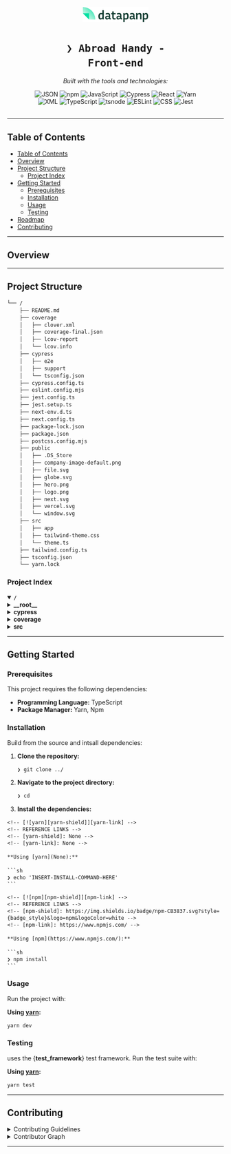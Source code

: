 <div id="top">

<!-- HEADER STYLE: CLASSIC -->
<div align="center">

<img src="public/logo.png" width="30%" style="position: relative; top: 0; right: 0;" alt="Project Logo"/>

# <code>❯ Abroad Handy - Front-end</code>

<em></em>

<!-- BADGES -->
<!-- local repository, no metadata badges. -->

<em>Built with the tools and technologies:</em>

<img src="https://img.shields.io/badge/JSON-000000.svg?style=default&logo=JSON&logoColor=white" alt="JSON">
<img src="https://img.shields.io/badge/npm-CB3837.svg?style=default&logo=npm&logoColor=white" alt="npm">
<img src="https://img.shields.io/badge/JavaScript-F7DF1E.svg?style=default&logo=JavaScript&logoColor=black" alt="JavaScript">
<img src="https://img.shields.io/badge/Cypress-69D3A7.svg?style=default&logo=Cypress&logoColor=white" alt="Cypress">
<img src="https://img.shields.io/badge/React-61DAFB.svg?style=default&logo=React&logoColor=black" alt="React">
<img src="https://img.shields.io/badge/Yarn-2C8EBB.svg?style=default&logo=Yarn&logoColor=white" alt="Yarn">
<br>
<img src="https://img.shields.io/badge/XML-005FAD.svg?style=default&logo=XML&logoColor=white" alt="XML">
<img src="https://img.shields.io/badge/TypeScript-3178C6.svg?style=default&logo=TypeScript&logoColor=white" alt="TypeScript">
<img src="https://img.shields.io/badge/tsnode-3178C6.svg?style=default&logo=ts-node&logoColor=white" alt="tsnode">
<img src="https://img.shields.io/badge/ESLint-4B32C3.svg?style=default&logo=ESLint&logoColor=white" alt="ESLint">
<img src="https://img.shields.io/badge/CSS-663399.svg?style=default&logo=CSS&logoColor=white" alt="CSS">
<img src="https://img.shields.io/badge/Jest-C21325.svg?style=default&logo=Jest&logoColor=white" alt="Jest">

</div>
<br>

---

## Table of Contents

- [Table of Contents](#table-of-contents)
- [Overview](#overview)
- [Project Structure](#project-structure)
  - [Project Index](#project-index)
- [Getting Started](#getting-started)
  - [Prerequisites](#prerequisites)
  - [Installation](#installation)
  - [Usage](#usage)
  - [Testing](#testing)
- [Roadmap](#roadmap)
- [Contributing](#contributing)

---

## Overview

---

## Project Structure

```sh
└── /
    ├── README.md
    ├── coverage
    │   ├── clover.xml
    │   ├── coverage-final.json
    │   ├── lcov-report
    │   └── lcov.info
    ├── cypress
    │   ├── e2e
    │   ├── support
    │   └── tsconfig.json
    ├── cypress.config.ts
    ├── eslint.config.mjs
    ├── jest.config.ts
    ├── jest.setup.ts
    ├── next-env.d.ts
    ├── next.config.ts
    ├── package-lock.json
    ├── package.json
    ├── postcss.config.mjs
    ├── public
    │   ├── .DS_Store
    │   ├── company-image-default.png
    │   ├── file.svg
    │   ├── globe.svg
    │   ├── hero.png
    │   ├── logo.png
    │   ├── next.svg
    │   ├── vercel.svg
    │   └── window.svg
    ├── src
    │   ├── app
    │   ├── tailwind-theme.css
    │   └── theme.ts
    ├── tailwind.config.ts
    ├── tsconfig.json
    └── yarn.lock
```

### Project Index

<details open>
	<summary><b><code>/</code></b></summary>
	<!-- __root__ Submodule -->
	<details>
		<summary><b>__root__</b></summary>
		<blockquote>
			<div class='directory-path' style='padding: 8px 0; color: #666;'>
				<code><b>⦿ __root__</b></code>
			<table style='width: 100%; border-collapse: collapse;'>
			<thead>
				<tr style='background-color: #f8f9fa;'>
					<th style='width: 30%; text-align: left; padding: 8px;'>File Name</th>
					<th style='text-align: left; padding: 8px;'>Summary</th>
				</tr>
			</thead>
				<tr style='border-bottom: 1px solid #eee;'>
					<td style='padding: 8px;'><b><a href='/postcss.config.mjs'>postcss.config.mjs</a></b></td>
					<!-- <td style='padding: 8px;'>Code>❯ REPLACE-ME</code></td> -->
				</tr>
				<tr style='border-bottom: 1px solid #eee;'>
					<td style='padding: 8px;'><b><a href='/next-env.d.ts'>next-env.d.ts</a></b></td>
					<!-- <td style='padding: 8px;'>Code>❯ REPLACE-ME</code></td> -->
				</tr>
				<tr style='border-bottom: 1px solid #eee;'>
					<td style='padding: 8px;'><b><a href='/tailwind.config.ts'>tailwind.config.ts</a></b></td>
					<!-- <td style='padding: 8px;'>Code>❯ REPLACE-ME</code></td> -->
				</tr>
				<tr style='border-bottom: 1px solid #eee;'>
					<td style='padding: 8px;'><b><a href='/jest.setup.ts'>jest.setup.ts</a></b></td>
					<!-- <td style='padding: 8px;'>Code>❯ REPLACE-ME</code></td> -->
				</tr>
				<tr style='border-bottom: 1px solid #eee;'>
					<td style='padding: 8px;'><b><a href='/package-lock.json'>package-lock.json</a></b></td>
					<!-- <td style='padding: 8px;'>Code>❯ REPLACE-ME</code></td> -->
				</tr>
				<tr style='border-bottom: 1px solid #eee;'>
					<td style='padding: 8px;'><b><a href='/package.json'>package.json</a></b></td>
					<!-- <td style='padding: 8px;'>Code>❯ REPLACE-ME</code></td> -->
				</tr>
				<tr style='border-bottom: 1px solid #eee;'>
					<td style='padding: 8px;'><b><a href='/tsconfig.json'>tsconfig.json</a></b></td>
					<!-- <td style='padding: 8px;'>Code>❯ REPLACE-ME</code></td> -->
				</tr>
				<tr style='border-bottom: 1px solid #eee;'>
					<td style='padding: 8px;'><b><a href='/eslint.config.mjs'>eslint.config.mjs</a></b></td>
					<!-- <td style='padding: 8px;'>Code>❯ REPLACE-ME</code></td> -->
				</tr>
				<tr style='border-bottom: 1px solid #eee;'>
					<td style='padding: 8px;'><b><a href='/next.config.ts'>next.config.ts</a></b></td>
					<!-- <td style='padding: 8px;'>Code>❯ REPLACE-ME</code></td> -->
				</tr>
				<tr style='border-bottom: 1px solid #eee;'>
					<td style='padding: 8px;'><b><a href='/jest.config.ts'>jest.config.ts</a></b></td>
					<!-- <td style='padding: 8px;'>Code>❯ REPLACE-ME</code></td> -->
				</tr>
				<tr style='border-bottom: 1px solid #eee;'>
					<td style='padding: 8px;'><b><a href='/cypress.config.ts'>cypress.config.ts</a></b></td>
					<!-- <td style='padding: 8px;'>Code>❯ REPLACE-ME</code></td> -->
				</tr>
			</table>
		</blockquote>
	</details>
	<!-- cypress Submodule -->
	<details>
		<summary><b>cypress</b></summary>
		<blockquote>
			<div class='directory-path' style='padding: 8px 0; color: #666;'>
				<code><b>⦿ cypress</b></code>
			<table style='width: 100%; border-collapse: collapse;'>
			<thead>
				<tr style='background-color: #f8f9fa;'>
					<th style='width: 30%; text-align: left; padding: 8px;'>File Name</th>
					<th style='text-align: left; padding: 8px;'>Summary</th>
				</tr>
			</thead>
				<tr style='border-bottom: 1px solid #eee;'>
					<td style='padding: 8px;'><b><a href='/cypress/tsconfig.json'>tsconfig.json</a></b></td>
					<!-- <td style='padding: 8px;'>Code>❯ REPLACE-ME</code></td> -->
				</tr>
			</table>
			<!-- support Submodule -->
			<details>
				<summary><b>support</b></summary>
				<blockquote>
					<div class='directory-path' style='padding: 8px 0; color: #666;'>
						<code><b>⦿ cypress.support</b></code>
					<table style='width: 100%; border-collapse: collapse;'>
					<thead>
						<tr style='background-color: #f8f9fa;'>
							<th style='width: 30%; text-align: left; padding: 8px;'>File Name</th>
							<th style='text-align: left; padding: 8px;'>Summary</th>
						</tr>
					</thead>
						<tr style='border-bottom: 1px solid #eee;'>
							<td style='padding: 8px;'><b><a href='/cypress/support/commands.ts'>commands.ts</a></b></td>
							<!-- <td style='padding: 8px;'>Code>❯ REPLACE-ME</code></td> -->
						</tr>
					</table>
				</blockquote>
			</details>
			<!-- e2e Submodule -->
			<details>
				<summary><b>e2e</b></summary>
				<blockquote>
					<div class='directory-path' style='padding: 8px 0; color: #666;'>
						<code><b>⦿ cypress.e2e</b></code>
					<table style='width: 100%; border-collapse: collapse;'>
					<thead>
						<tr style='background-color: #f8f9fa;'>
							<th style='width: 30%; text-align: left; padding: 8px;'>File Name</th>
							<th style='text-align: left; padding: 8px;'>Summary</th>
						</tr>
					</thead>
						<tr style='border-bottom: 1px solid #eee;'>
							<td style='padding: 8px;'><b><a href='/cypress/e2e/home.cy.ts'>home.cy.ts</a></b></td>
							<!-- <td style='padding: 8px;'>Code>❯ REPLACE-ME</code></td> -->
						</tr>
					</table>
				</blockquote>
			</details>
		</blockquote>
	</details>
	<!-- coverage Submodule -->
	<details>
		<summary><b>coverage</b></summary>
		<blockquote>
			<div class='directory-path' style='padding: 8px 0; color: #666;'>
				<code><b>⦿ coverage</b></code>
			<table style='width: 100%; border-collapse: collapse;'>
			<thead>
				<tr style='background-color: #f8f9fa;'>
					<th style='width: 30%; text-align: left; padding: 8px;'>File Name</th>
					<th style='text-align: left; padding: 8px;'>Summary</th>
				</tr>
			</thead>
				<tr style='border-bottom: 1px solid #eee;'>
					<td style='padding: 8px;'><b><a href='/coverage/clover.xml'>clover.xml</a></b></td>
					<!-- <td style='padding: 8px;'>Code>❯ REPLACE-ME</code></td> -->
				</tr>
				<tr style='border-bottom: 1px solid #eee;'>
					<td style='padding: 8px;'><b><a href='/coverage/lcov.info'>lcov.info</a></b></td>
					<!-- <td style='padding: 8px;'>Code>❯ REPLACE-ME</code></td> -->
				</tr>
				<tr style='border-bottom: 1px solid #eee;'>
					<td style='padding: 8px;'><b><a href='/coverage/coverage-final.json'>coverage-final.json</a></b></td>
					<!-- <td style='padding: 8px;'>Code>❯ REPLACE-ME</code></td> -->
				</tr>
			</table>
			<!-- lcov-report Submodule -->
			<details>
				<summary><b>lcov-report</b></summary>
				<blockquote>
					<div class='directory-path' style='padding: 8px 0; color: #666;'>
						<code><b>⦿ coverage.lcov-report</b></code>
					<table style='width: 100%; border-collapse: collapse;'>
					<thead>
						<tr style='background-color: #f8f9fa;'>
							<th style='width: 30%; text-align: left; padding: 8px;'>File Name</th>
							<th style='text-align: left; padding: 8px;'>Summary</th>
						</tr>
					</thead>
						<tr style='border-bottom: 1px solid #eee;'>
							<td style='padding: 8px;'><b><a href='/coverage/lcov-report/index.html'>index.html</a></b></td>
							<!-- <td style='padding: 8px;'>Code>❯ REPLACE-ME</code></td> -->
						</tr>
						<tr style='border-bottom: 1px solid #eee;'>
							<td style='padding: 8px;'><b><a href='/coverage/lcov-report/block-navigation.js'>block-navigation.js</a></b></td>
							<!-- <td style='padding: 8px;'>Code>❯ REPLACE-ME</code></td> -->
						</tr>
						<tr style='border-bottom: 1px solid #eee;'>
							<td style='padding: 8px;'><b><a href='/coverage/lcov-report/prettify.js'>prettify.js</a></b></td>
							<!-- <td style='padding: 8px;'>Code>❯ REPLACE-ME</code></td> -->
						</tr>
						<tr style='border-bottom: 1px solid #eee;'>
							<td style='padding: 8px;'><b><a href='/coverage/lcov-report/prettify.css'>prettify.css</a></b></td>
							<!-- <td style='padding: 8px;'>Code>❯ REPLACE-ME</code></td> -->
						</tr>
						<tr style='border-bottom: 1px solid #eee;'>
							<td style='padding: 8px;'><b><a href='/coverage/lcov-report/sorter.js'>sorter.js</a></b></td>
							<!-- <td style='padding: 8px;'>Code>❯ REPLACE-ME</code></td> -->
						</tr>
						<tr style='border-bottom: 1px solid #eee;'>
							<td style='padding: 8px;'><b><a href='/coverage/lcov-report/base.css'>base.css</a></b></td>
							<!-- <td style='padding: 8px;'>Code>❯ REPLACE-ME</code></td> -->
						</tr>
					</table>
				</blockquote>
			</details>
		</blockquote>
	</details>
	<!-- src Submodule -->
	<details>
		<summary><b>src</b></summary>
		<blockquote>
			<div class='directory-path' style='padding: 8px 0; color: #666;'>
				<code><b>⦿ src</b></code>
			<table style='width: 100%; border-collapse: collapse;'>
			<thead>
				<tr style='background-color: #f8f9fa;'>
					<th style='width: 30%; text-align: left; padding: 8px;'>File Name</th>
					<th style='text-align: left; padding: 8px;'>Summary</th>
				</tr>
			</thead>
				<tr style='border-bottom: 1px solid #eee;'>
					<td style='padding: 8px;'><b><a href='/src/theme.ts'>theme.ts</a></b></td>
					<!-- <td style='padding: 8px;'>Code>❯ REPLACE-ME</code></td> -->
				</tr>
				<tr style='border-bottom: 1px solid #eee;'>
					<td style='padding: 8px;'><b><a href='/src/tailwind-theme.css'>tailwind-theme.css</a></b></td>
					<!-- <td style='padding: 8px;'>Code>❯ REPLACE-ME</code></td> -->
				</tr>
			</table>
			<!-- app Submodule -->
			<details>
				<summary><b>app</b></summary>
				<blockquote>
					<div class='directory-path' style='padding: 8px 0; color: #666;'>
						<code><b>⦿ src.app</b></code>
					<table style='width: 100%; border-collapse: collapse;'>
					<thead>
						<tr style='background-color: #f8f9fa;'>
							<th style='width: 30%; text-align: left; padding: 8px;'>File Name</th>
							<th style='text-align: left; padding: 8px;'>Summary</th>
						</tr>
					</thead>
						<tr style='border-bottom: 1px solid #eee;'>
							<td style='padding: 8px;'><b><a href='/src/app/layout.tsx'>layout.tsx</a></b></td>
							<!-- <td style='padding: 8px;'>Code>❯ REPLACE-ME</code></td> -->
						</tr>
						<tr style='border-bottom: 1px solid #eee;'>
							<td style='padding: 8px;'><b><a href='/src/app/page.tsx'>page.tsx</a></b></td>
							<!-- <td style='padding: 8px;'>Code>❯ REPLACE-ME</code></td> -->
						</tr>
						<tr style='border-bottom: 1px solid #eee;'>
							<td style='padding: 8px;'><b><a href='/src/app/globals.css'>globals.css</a></b></td>
							<!-- <td style='padding: 8px;'>Code>❯ REPLACE-ME</code></td> -->
						</tr>
						<tr style='border-bottom: 1px solid #eee;'>
							<td style='padding: 8px;'><b><a href='/src/app/not-found.tsx'>not-found.tsx</a></b></td>
							<!-- <td style='padding: 8px;'>Code>❯ REPLACE-ME</code></td> -->
						</tr>
					</table>
					<!-- mocks Submodule -->
					<details>
						<summary><b>mocks</b></summary>
						<blockquote>
							<div class='directory-path' style='padding: 8px 0; color: #666;'>
								<code><b>⦿ src.app.mocks</b></code>
							<table style='width: 100%; border-collapse: collapse;'>
							<thead>
								<tr style='background-color: #f8f9fa;'>
									<th style='width: 30%; text-align: left; padding: 8px;'>File Name</th>
									<th style='text-align: left; padding: 8px;'>Summary</th>
								</tr>
							</thead>
								<tr style='border-bottom: 1px solid #eee;'>
									<td style='padding: 8px;'><b><a href='/src/app/mocks/company.json'>company.json</a></b></td>
									<!-- <td style='padding: 8px;'>Code>❯ REPLACE-ME</code></td> -->
								</tr>
								<tr style='border-bottom: 1px solid #eee;'>
									<td style='padding: 8px;'><b><a href='/src/app/mocks/companies.json'>companies.json</a></b></td>
									<!-- <td style='padding: 8px;'>Code>❯ REPLACE-ME</code></td> -->
								</tr>
							</table>
						</blockquote>
					</details>
					<!-- types Submodule -->
					<details>
						<summary><b>types</b></summary>
						<blockquote>
							<div class='directory-path' style='padding: 8px 0; color: #666;'>
								<code><b>⦿ src.app.types</b></code>
							<table style='width: 100%; border-collapse: collapse;'>
							<thead>
								<tr style='background-color: #f8f9fa;'>
									<th style='width: 30%; text-align: left; padding: 8px;'>File Name</th>
									<th style='text-align: left; padding: 8px;'>Summary</th>
								</tr>
							</thead>
								<tr style='border-bottom: 1px solid #eee;'>
									<td style='padding: 8px;'><b><a href='/src/app/types/generic.ts'>generic.ts</a></b></td>
									<!-- <td style='padding: 8px;'>Code>❯ REPLACE-ME</code></td> -->
								</tr>
							</table>
						</blockquote>
					</details>
					<!-- utils Submodule -->
					<details>
						<summary><b>utils</b></summary>
						<blockquote>
							<div class='directory-path' style='padding: 8px 0; color: #666;'>
								<code><b>⦿ src.app.utils</b></code>
							<table style='width: 100%; border-collapse: collapse;'>
							<thead>
								<tr style='background-color: #f8f9fa;'>
									<th style='width: 30%; text-align: left; padding: 8px;'>File Name</th>
									<th style='text-align: left; padding: 8px;'>Summary</th>
								</tr>
							</thead>
								<tr style='border-bottom: 1px solid #eee;'>
									<td style='padding: 8px;'><b><a href='/src/app/utils/formatCNPJ.ts'>formatCNPJ.ts</a></b></td>
									<!-- <td style='padding: 8px;'>Code>❯ REPLACE-ME</code></td> -->
								</tr>
							</table>
							<!-- __tests__ Submodule -->
							<details>
								<summary><b>__tests__</b></summary>
								<blockquote>
									<div class='directory-path' style='padding: 8px 0; color: #666;'>
										<code><b>⦿ src.app.utils.__tests__</b></code>
									<table style='width: 100%; border-collapse: collapse;'>
									<thead>
										<tr style='background-color: #f8f9fa;'>
											<th style='width: 30%; text-align: left; padding: 8px;'>File Name</th>
											<th style='text-align: left; padding: 8px;'>Summary</th>
										</tr>
									</thead>
										<tr style='border-bottom: 1px solid #eee;'>
											<td style='padding: 8px;'><b><a href='/src/app/utils/__tests__/formatCNPJ.test.ts'>formatCNPJ.test.ts</a></b></td>
											<!-- <td style='padding: 8px;'>Code>❯ REPLACE-ME</code></td> -->
										</tr>
									</table>
								</blockquote>
							</details>
						</blockquote>
					</details>
					<!-- icons Submodule -->
					<details>
						<summary><b>icons</b></summary>
						<blockquote>
							<div class='directory-path' style='padding: 8px 0; color: #666;'>
								<code><b>⦿ src.app.icons</b></code>
							<table style='width: 100%; border-collapse: collapse;'>
							<thead>
								<tr style='background-color: #f8f9fa;'>
									<th style='width: 30%; text-align: left; padding: 8px;'>File Name</th>
									<th style='text-align: left; padding: 8px;'>Summary</th>
								</tr>
							</thead>
								<tr style='border-bottom: 1px solid #eee;'>
									<td style='padding: 8px;'><b><a href='/src/app/icons/ComingSoon.tsx'>ComingSoon.tsx</a></b></td>
									<!-- <td style='padding: 8px;'>Code>❯ REPLACE-ME</code></td> -->
								</tr>
								<tr style='border-bottom: 1px solid #eee;'>
									<td style='padding: 8px;'><b><a href='/src/app/icons/Ray.tsx'>Ray.tsx</a></b></td>
									<!-- <td style='padding: 8px;'>Code>❯ REPLACE-ME</code></td> -->
								</tr>
								<tr style='border-bottom: 1px solid #eee;'>
									<td style='padding: 8px;'><b><a href='/src/app/icons/Warehouse.tsx'>Warehouse.tsx</a></b></td>
									<!-- <td style='padding: 8px;'>Code>❯ REPLACE-ME</code></td> -->
								</tr>
							</table>
						</blockquote>
					</details>
					<!-- components Submodule -->
					<details>
						<summary><b>components</b></summary>
						<blockquote>
							<div class='directory-path' style='padding: 8px 0; color: #666;'>
								<code><b>⦿ src.app.components</b></code>
							<!-- paper Submodule -->
							<details>
								<summary><b>paper</b></summary>
								<blockquote>
									<div class='directory-path' style='padding: 8px 0; color: #666;'>
										<code><b>⦿ src.app.components.paper</b></code>
									<table style='width: 100%; border-collapse: collapse;'>
									<thead>
										<tr style='background-color: #f8f9fa;'>
											<th style='width: 30%; text-align: left; padding: 8px;'>File Name</th>
											<th style='text-align: left; padding: 8px;'>Summary</th>
										</tr>
									</thead>
										<tr style='border-bottom: 1px solid #eee;'>
											<td style='padding: 8px;'><b><a href='/src/app/components/paper/Paper.tsx'>Paper.tsx</a></b></td>
											<!-- <td style='padding: 8px;'>Code>❯ REPLACE-ME</code></td> -->
										</tr>
									</table>
								</blockquote>
							</details>
							<!-- pagination Submodule -->
							<details>
								<summary><b>pagination</b></summary>
								<blockquote>
									<div class='directory-path' style='padding: 8px 0; color: #666;'>
										<code><b>⦿ src.app.components.pagination</b></code>
									<table style='width: 100%; border-collapse: collapse;'>
									<thead>
										<tr style='background-color: #f8f9fa;'>
											<th style='width: 30%; text-align: left; padding: 8px;'>File Name</th>
											<th style='text-align: left; padding: 8px;'>Summary</th>
										</tr>
									</thead>
										<tr style='border-bottom: 1px solid #eee;'>
											<td style='padding: 8px;'><b><a href='/src/app/components/pagination/Pagination.tsx'>Pagination.tsx</a></b></td>
											<!-- <td style='padding: 8px;'>Code>❯ REPLACE-ME</code></td> -->
										</tr>
									</table>
								</blockquote>
							</details>
							<!-- footer Submodule -->
							<details>
								<summary><b>footer</b></summary>
								<blockquote>
									<div class='directory-path' style='padding: 8px 0; color: #666;'>
										<code><b>⦿ src.app.components.footer</b></code>
									<table style='width: 100%; border-collapse: collapse;'>
									<thead>
										<tr style='background-color: #f8f9fa;'>
											<th style='width: 30%; text-align: left; padding: 8px;'>File Name</th>
											<th style='text-align: left; padding: 8px;'>Summary</th>
										</tr>
									</thead>
										<tr style='border-bottom: 1px solid #eee;'>
											<td style='padding: 8px;'><b><a href='/src/app/components/footer/Footer.tsx'>Footer.tsx</a></b></td>
											<!-- <td style='padding: 8px;'>Code>❯ REPLACE-ME</code></td> -->
										</tr>
									</table>
								</blockquote>
							</details>
							<!-- card Submodule -->
							<details>
								<summary><b>card</b></summary>
								<blockquote>
									<div class='directory-path' style='padding: 8px 0; color: #666;'>
										<code><b>⦿ src.app.components.card</b></code>
									<table style='width: 100%; border-collapse: collapse;'>
									<thead>
										<tr style='background-color: #f8f9fa;'>
											<th style='width: 30%; text-align: left; padding: 8px;'>File Name</th>
											<th style='text-align: left; padding: 8px;'>Summary</th>
										</tr>
									</thead>
										<tr style='border-bottom: 1px solid #eee;'>
											<td style='padding: 8px;'><b><a href='/src/app/components/card/Card.tsx'>Card.tsx</a></b></td>
											<!-- <td style='padding: 8px;'>Code>❯ REPLACE-ME</code></td> -->
										</tr>
									</table>
								</blockquote>
							</details>
							<!-- search-bar Submodule -->
							<details>
								<summary><b>search-bar</b></summary>
								<blockquote>
									<div class='directory-path' style='padding: 8px 0; color: #666;'>
										<code><b>⦿ src.app.components.search-bar</b></code>
									<table style='width: 100%; border-collapse: collapse;'>
									<thead>
										<tr style='background-color: #f8f9fa;'>
											<th style='width: 30%; text-align: left; padding: 8px;'>File Name</th>
											<th style='text-align: left; padding: 8px;'>Summary</th>
										</tr>
									</thead>
										<tr style='border-bottom: 1px solid #eee;'>
											<td style='padding: 8px;'><b><a href='/src/app/components/search-bar/SearchBar.tsx'>SearchBar.tsx</a></b></td>
											<!-- <td style='padding: 8px;'>Code>❯ REPLACE-ME</code></td> -->
										</tr>
									</table>
								</blockquote>
							</details>
							<!-- detailItem Submodule -->
							<details>
								<summary><b>detailItem</b></summary>
								<blockquote>
									<div class='directory-path' style='padding: 8px 0; color: #666;'>
										<code><b>⦿ src.app.components.detailItem</b></code>
									<table style='width: 100%; border-collapse: collapse;'>
									<thead>
										<tr style='background-color: #f8f9fa;'>
											<th style='width: 30%; text-align: left; padding: 8px;'>File Name</th>
											<th style='text-align: left; padding: 8px;'>Summary</th>
										</tr>
									</thead>
										<tr style='border-bottom: 1px solid #eee;'>
											<td style='padding: 8px;'><b><a href='/src/app/components/detailItem/DetailItem.tsx'>DetailItem.tsx</a></b></td>
											<!-- <td style='padding: 8px;'>Code>❯ REPLACE-ME</code></td> -->
										</tr>
									</table>
								</blockquote>
							</details>
							<!-- hideOnDesktop Submodule -->
							<details>
								<summary><b>hideOnDesktop</b></summary>
								<blockquote>
									<div class='directory-path' style='padding: 8px 0; color: #666;'>
										<code><b>⦿ src.app.components.hideOnDesktop</b></code>
									<table style='width: 100%; border-collapse: collapse;'>
									<thead>
										<tr style='background-color: #f8f9fa;'>
											<th style='width: 30%; text-align: left; padding: 8px;'>File Name</th>
											<th style='text-align: left; padding: 8px;'>Summary</th>
										</tr>
									</thead>
										<tr style='border-bottom: 1px solid #eee;'>
											<td style='padding: 8px;'><b><a href='/src/app/components/hideOnDesktop/HideOnDesktop.tsx'>HideOnDesktop.tsx</a></b></td>
											<!-- <td style='padding: 8px;'>Code>❯ REPLACE-ME</code></td> -->
										</tr>
									</table>
								</blockquote>
							</details>
							<!-- googleMaps Submodule -->
							<details>
								<summary><b>googleMaps</b></summary>
								<blockquote>
									<div class='directory-path' style='padding: 8px 0; color: #666;'>
										<code><b>⦿ src.app.components.googleMaps</b></code>
									<table style='width: 100%; border-collapse: collapse;'>
									<thead>
										<tr style='background-color: #f8f9fa;'>
											<th style='width: 30%; text-align: left; padding: 8px;'>File Name</th>
											<th style='text-align: left; padding: 8px;'>Summary</th>
										</tr>
									</thead>
										<tr style='border-bottom: 1px solid #eee;'>
											<td style='padding: 8px;'><b><a href='/src/app/components/googleMaps/GoogleMaps.tsx'>GoogleMaps.tsx</a></b></td>
											<!-- <td style='padding: 8px;'>Code>❯ REPLACE-ME</code></td> -->
										</tr>
									</table>
								</blockquote>
							</details>
							<!-- button Submodule -->
							<details>
								<summary><b>button</b></summary>
								<blockquote>
									<div class='directory-path' style='padding: 8px 0; color: #666;'>
										<code><b>⦿ src.app.components.button</b></code>
									<table style='width: 100%; border-collapse: collapse;'>
									<thead>
										<tr style='background-color: #f8f9fa;'>
											<th style='width: 30%; text-align: left; padding: 8px;'>File Name</th>
											<th style='text-align: left; padding: 8px;'>Summary</th>
										</tr>
									</thead>
										<tr style='border-bottom: 1px solid #eee;'>
											<td style='padding: 8px;'><b><a href='/src/app/components/button/Button.tsx'>Button.tsx</a></b></td>
											<!-- <td style='padding: 8px;'>Code>❯ REPLACE-ME</code></td> -->
										</tr>
									</table>
									<!-- __tests__ Submodule -->
									<details>
										<summary><b>__tests__</b></summary>
										<blockquote>
											<div class='directory-path' style='padding: 8px 0; color: #666;'>
												<code><b>⦿ src.app.components.button.__tests__</b></code>
											<table style='width: 100%; border-collapse: collapse;'>
											<thead>
												<tr style='background-color: #f8f9fa;'>
													<th style='width: 30%; text-align: left; padding: 8px;'>File Name</th>
													<th style='text-align: left; padding: 8px;'>Summary</th>
												</tr>
											</thead>
												<tr style='border-bottom: 1px solid #eee;'>
													<td style='padding: 8px;'><b><a href='/src/app/components/button/__tests__/Button.test.tsx'>Button.test.tsx</a></b></td>
													<!-- <td style='padding: 8px;'>Code>❯ REPLACE-ME</code></td> -->
												</tr>
											</table>
										</blockquote>
									</details>
								</blockquote>
							</details>
							<!-- hideOnMobile Submodule -->
							<details>
								<summary><b>hideOnMobile</b></summary>
								<blockquote>
									<div class='directory-path' style='padding: 8px 0; color: #666;'>
										<code><b>⦿ src.app.components.hideOnMobile</b></code>
									<table style='width: 100%; border-collapse: collapse;'>
									<thead>
										<tr style='background-color: #f8f9fa;'>
											<th style='width: 30%; text-align: left; padding: 8px;'>File Name</th>
											<th style='text-align: left; padding: 8px;'>Summary</th>
										</tr>
									</thead>
										<tr style='border-bottom: 1px solid #eee;'>
											<td style='padding: 8px;'><b><a href='/src/app/components/hideOnMobile/HideOnMobile.tsx'>HideOnMobile.tsx</a></b></td>
											<!-- <td style='padding: 8px;'>Code>❯ REPLACE-ME</code></td> -->
										</tr>
									</table>
								</blockquote>
							</details>
							<!-- breadcrumb Submodule -->
							<details>
								<summary><b>breadcrumb</b></summary>
								<blockquote>
									<div class='directory-path' style='padding: 8px 0; color: #666;'>
										<code><b>⦿ src.app.components.breadcrumb</b></code>
									<table style='width: 100%; border-collapse: collapse;'>
									<thead>
										<tr style='background-color: #f8f9fa;'>
											<th style='width: 30%; text-align: left; padding: 8px;'>File Name</th>
											<th style='text-align: left; padding: 8px;'>Summary</th>
										</tr>
									</thead>
										<tr style='border-bottom: 1px solid #eee;'>
											<td style='padding: 8px;'><b><a href='/src/app/components/breadcrumb/Breadcrumb.tsx'>Breadcrumb.tsx</a></b></td>
											<!-- <td style='padding: 8px;'>Code>❯ REPLACE-ME</code></td> -->
										</tr>
									</table>
								</blockquote>
							</details>
							<!-- space Submodule -->
							<details>
								<summary><b>space</b></summary>
								<blockquote>
									<div class='directory-path' style='padding: 8px 0; color: #666;'>
										<code><b>⦿ src.app.components.space</b></code>
									<table style='width: 100%; border-collapse: collapse;'>
									<thead>
										<tr style='background-color: #f8f9fa;'>
											<th style='width: 30%; text-align: left; padding: 8px;'>File Name</th>
											<th style='text-align: left; padding: 8px;'>Summary</th>
										</tr>
									</thead>
										<tr style='border-bottom: 1px solid #eee;'>
											<td style='padding: 8px;'><b><a href='/src/app/components/space/Space.tsx'>Space.tsx</a></b></td>
											<!-- <td style='padding: 8px;'>Code>❯ REPLACE-ME</code></td> -->
										</tr>
									</table>
									<!-- __tests__ Submodule -->
									<details>
										<summary><b>__tests__</b></summary>
										<blockquote>
											<div class='directory-path' style='padding: 8px 0; color: #666;'>
												<code><b>⦿ src.app.components.space.__tests__</b></code>
											<table style='width: 100%; border-collapse: collapse;'>
											<thead>
												<tr style='background-color: #f8f9fa;'>
													<th style='width: 30%; text-align: left; padding: 8px;'>File Name</th>
													<th style='text-align: left; padding: 8px;'>Summary</th>
												</tr>
											</thead>
												<tr style='border-bottom: 1px solid #eee;'>
													<td style='padding: 8px;'><b><a href='/src/app/components/space/__tests__/Space.test.tsx'>Space.test.tsx</a></b></td>
													<!-- <td style='padding: 8px;'>Code>❯ REPLACE-ME</code></td> -->
												</tr>
											</table>
										</blockquote>
									</details>
								</blockquote>
							</details>
							<!-- titleItem Submodule -->
							<details>
								<summary><b>titleItem</b></summary>
								<blockquote>
									<div class='directory-path' style='padding: 8px 0; color: #666;'>
										<code><b>⦿ src.app.components.titleItem</b></code>
									<table style='width: 100%; border-collapse: collapse;'>
									<thead>
										<tr style='background-color: #f8f9fa;'>
											<th style='width: 30%; text-align: left; padding: 8px;'>File Name</th>
											<th style='text-align: left; padding: 8px;'>Summary</th>
										</tr>
									</thead>
										<tr style='border-bottom: 1px solid #eee;'>
											<td style='padding: 8px;'><b><a href='/src/app/components/titleItem/TitleItem.tsx'>TitleItem.tsx</a></b></td>
											<!-- <td style='padding: 8px;'>Code>❯ REPLACE-ME</code></td> -->
										</tr>
									</table>
								</blockquote>
							</details>
							<!-- header Submodule -->
							<details>
								<summary><b>header</b></summary>
								<blockquote>
									<div class='directory-path' style='padding: 8px 0; color: #666;'>
										<code><b>⦿ src.app.components.header</b></code>
									<table style='width: 100%; border-collapse: collapse;'>
									<thead>
										<tr style='background-color: #f8f9fa;'>
											<th style='width: 30%; text-align: left; padding: 8px;'>File Name</th>
											<th style='text-align: left; padding: 8px;'>Summary</th>
										</tr>
									</thead>
										<tr style='border-bottom: 1px solid #eee;'>
											<td style='padding: 8px;'><b><a href='/src/app/components/header/Header.tsx'>Header.tsx</a></b></td>
											<!-- <td style='padding: 8px;'>Code>❯ REPLACE-ME</code></td> -->
										</tr>
									</table>
								</blockquote>
							</details>
						</blockquote>
					</details>
					<!-- (pages) Submodule -->
					<details>
						<summary><b>(pages)</b></summary>
						<blockquote>
							<div class='directory-path' style='padding: 8px 0; color: #666;'>
								<code><b>⦿ src.app.(pages)</b></code>
							<!-- buscar-empresa Submodule -->
							<details>
								<summary><b>buscar-empresa</b></summary>
								<blockquote>
									<div class='directory-path' style='padding: 8px 0; color: #666;'>
										<code><b>⦿ src.app.(pages).buscar-empresa</b></code>
									<table style='width: 100%; border-collapse: collapse;'>
									<thead>
										<tr style='background-color: #f8f9fa;'>
											<th style='width: 30%; text-align: left; padding: 8px;'>File Name</th>
											<th style='text-align: left; padding: 8px;'>Summary</th>
										</tr>
									</thead>
										<tr style='border-bottom: 1px solid #eee;'>
											<td style='padding: 8px;'><b><a href='/src/app/(pages)/buscar-empresa/layout.tsx'>layout.tsx</a></b></td>
											<!-- <td style='padding: 8px;'>Code>❯ REPLACE-ME</code></td> -->
										</tr>
										<tr style='border-bottom: 1px solid #eee;'>
											<td style='padding: 8px;'><b><a href='/src/app/(pages)/buscar-empresa/page.tsx'>page.tsx</a></b></td>
											<!-- <td style='padding: 8px;'>Code>❯ REPLACE-ME</code></td> -->
										</tr>
									</table>
									<!-- [company-slug] Submodule -->
									<details>
										<summary><b>[company-slug]</b></summary>
										<blockquote>
											<div class='directory-path' style='padding: 8px 0; color: #666;'>
												<code><b>⦿ src.app.(pages).buscar-empresa.[company-slug]</b></code>
											<table style='width: 100%; border-collapse: collapse;'>
											<thead>
												<tr style='background-color: #f8f9fa;'>
													<th style='width: 30%; text-align: left; padding: 8px;'>File Name</th>
													<th style='text-align: left; padding: 8px;'>Summary</th>
												</tr>
											</thead>
												<tr style='border-bottom: 1px solid #eee;'>
													<td style='padding: 8px;'><b><a href='/src/app/(pages)/buscar-empresa/[company-slug]/page.tsx'>page.tsx</a></b></td>
													<!-- <td style='padding: 8px;'>Code>❯ REPLACE-ME</code></td> -->
												</tr>
											</table>
										</blockquote>
									</details>
								</blockquote>
							</details>
						</blockquote>
					</details>
				</blockquote>
			</details>
		</blockquote>
	</details>
</details>

---

## Getting Started

### Prerequisites

This project requires the following dependencies:

- **Programming Language:** TypeScript
- **Package Manager:** Yarn, Npm

### Installation

Build from the source and intsall dependencies:

1. **Clone the repository:**

   ```sh
   ❯ git clone ../
   ```

2. **Navigate to the project directory:**

   ```sh
   ❯ cd
   ```

3. **Install the dependencies:**

<!-- SHIELDS BADGE CURRENTLY DISABLED -->

    <!-- [![yarn][yarn-shield]][yarn-link] -->
    <!-- REFERENCE LINKS -->
    <!-- [yarn-shield]: None -->
    <!-- [yarn-link]: None -->

    **Using [yarn](None):**

    ```sh
    ❯ echo 'INSERT-INSTALL-COMMAND-HERE'
    ```

<!-- SHIELDS BADGE CURRENTLY DISABLED -->

    <!-- [![npm][npm-shield]][npm-link] -->
    <!-- REFERENCE LINKS -->
    <!-- [npm-shield]: https://img.shields.io/badge/npm-CB3837.svg?style={badge_style}&logo=npm&logoColor=white -->
    <!-- [npm-link]: https://www.npmjs.com/ -->

    **Using [npm](https://www.npmjs.com/):**

    ```sh
    ❯ npm install
    ```

### Usage

Run the project with:

**Using [yarn](None):**

```sh
yarn dev
```

### Testing

uses the {**test_framework**} test framework. Run the test suite with:

**Using [yarn](None):**

```sh
yarn test
```

---

## Contributing

<details closed>
<summary>Contributing Guidelines</summary>

1. **Fork the Repository**: Start by forking the project repository to your LOCAL account.
2. **Clone Locally**: Clone the forked repository to your local machine using a git client.
   ```sh
   git clone .
   ```
3. **Create a New Branch**: Always work on a new branch, giving it a descriptive name.
   ```sh
   git checkout -b new-feature-x
   ```
4. **Make Your Changes**: Develop and test your changes locally.
5. **Commit Your Changes**: Commit with a clear message describing your updates.
   ```sh
   git commit -m 'Implemented new feature x.'
   ```
6. **Push to LOCAL**: Push the changes to your forked repository.
   ```sh
   git push origin new-feature-x
   ```
7. **Submit a Pull Request**: Create a PR against the original project repository. Clearly describe the changes and their motivations.
8. **Review**: Once your PR is reviewed and approved, it will be merged into the main branch. Congratulations on your contribution!
</details>

<details closed>
<summary>Contributor Graph</summary>
<br>
<p align="left">
   <a href="https://LOCAL{///}graphs/contributors">
      <img src="https://contrib.rocks/image?repo=/">
   </a>
</p>
</details>

---
